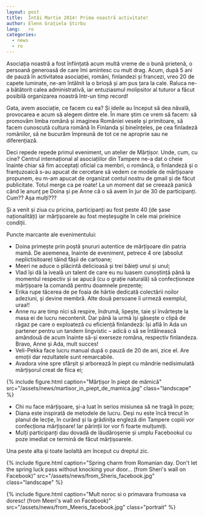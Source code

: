 ```yaml
---
layout: post
title:  Întâi Martie 2014! Prima noastră activitate!
author: Elenn Grațiela Știrbu
lang:   ro
categories:
  - news
  - ro
---
```


Asociația noastră a fost înființată acum multă vreme de o bună prietenă, o persoană generoasă de care îmi amintesc cu mult drag. Acum, după 5 ani de pauză în activitatea asociației, români, finlandezi și francezi, vreo 20 de capete luminate, ne-am întâlnit la o brioșă și am pus țara la cale. Raluca ne-a bătătorit calea administrativă, iar entuziasmul molipsitor al tuturor a făcut posibilă organizarea noastră într-un timp record!

Gata, avem asociație, ce facem cu ea? Și ideile au început să dea năvală, provocarea e acum să alegem dintre ele. În mare știm ce vrem să facem: să promovăm limba română și imaginea României vesele și primitoare, să facem cunoscută cultura română în Finlanda și bineînțeles, pe cea finladeză românilor, să ne bucurăm împreună de tot ce ne aproprie sau ne diferențiază.

Deci repede repede primul eveniment, un atelier de Mărțișor. Unde, cum, cu cine? Centrul internațional al asociațiilor din Tampere ne-a dat o cheie înainte chiar să fim acceptați oficial ca membri, o româncă, o finlandeză și o franțuzoaică s-au apucat de cercetare să vedem ce modele de mărțișoare propunem, eu m-am apucat de organizat contul nostru de gmail și de făcut publicitate. Totul merge ca pe roate! La un moment dat se creează panică când le anunț pe Doina și pe Anne că o să avem în jur de 30 de participanți. Cum?? Așa mulți???

Și a venit și ziua cu pricina, participanți au fost peste 40 (de șase naționalități) iar mărțișoarele au fost meșteșugite în cele mai prielnice condiții.

Puncte marcante ale evenimentului:

- Doina primește prin poștă șnururi autentice de mărțișoare din patria mamă. De asemenea, înainte de eveniment, petrece 4 ore (absolut neplictisitoare) tăind fâșii de cartoane;
- Meeri ne aduce o plăcintă delicioasă și trei băieți unul și unul;
- Vlad își dă la iveală un talent de care eu nu luasem cunoștință până la momentul respectiv și se apucă (cu o grație naturală) să confecționeze mărțișoare la comandă pentru doamnele prezente;
- Erika rupe tăcerea de pe foaia de hârtie dedicată colectării noilor adeziuni, și devine membră. Alte două persoane îi urmeză exemplul, uraa!!
- Anne nu are timp nici să respire, îndrumă, lipește, taie și învârtește la masa ei de lucru necontenit. Dar până la urmă își găsește o clipă de răgaz pe care o exploateză cu eficiență finlandeză: își află în Ada un partener pentru un tandem lingvistic – adică o să se întâlnească amândouă de acum înainte să-și exerseze româna, respectiv finlandeza. Bravo, Anne și Ada, mult succes!
- Veli-Pekka face lucru manual după o pauză de 20 de ani, zice el. Are emoții dar rezultatele sunt remarcabile.
- Avadora vine spre sfârșit și arborează în piept cu mândrie nedisimulată mărțișorul creat de fiica ei;

{% include figure.html caption="Mărțișor în piept de mămică" src="/assets/news/martisor_in_piept_de_mamica.jpg" class="landscape" %}

- Chi nu face mărțișoare, și-a luat în serios misiunea să ne tragă în poze;
- Diana este inspirată de metodele de lucru. Deși nu este încă trecut în planul de lecție, în curând și la grădinița engleză din Tampere copiii vor confecționa mărțișoare! Iar părinții lor vor fi foarte mulțumiți.
- Mulți participanți dau dovadă de lăudăroșenie și umplu Facebookul cu poze imediat ce termină de făcut mărțișoarele.

Una peste alta și toate laolaltă am început cu dreptul zic.

{% include figure.html caption="Spring charm from Romanian day. Don't let the spring luck pass without knocking your door...  (from Sheri's wall on Facebook)" src="/assets/news/from_Sheris_facebook.jpg" class="landscape" %}

{% include figure.html caption="Mult noroc si o primavara frumoasa va doresc! (from Meeri's wall on Facebook)" src="/assets/news/from_Meeris_facebook.jpg" class="portrait" %}
